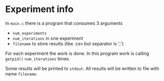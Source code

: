 # Experiment info

In `main.c` there is a program that consumes 3 arguments
- `num_experiments`
- `num_iterations` in one experiment
- `filename` to store results (like .csv but separator is ';')

For each experiment the work is done. In this program work is calling `getpid()` `num_iterations` times.

Some results will be printed to `stdout`. All results will be written to file with name `filename`.